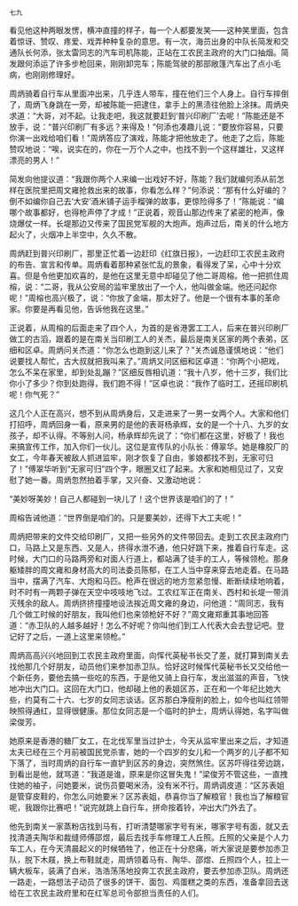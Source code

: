     七九 

   看见他这种两眼发愣，横冲直撞的样子，每一个人都要发笑——这种笑里面，包含着惊讶、赞叹、疼爱、戏弄种种复杂的意思。有一次，海员出身的中队长简发和交通队长何添，张太雷同志的汽车司机陈能，正站在工农民主政府的大门口抽烟。简发跟何添运了许多步枪回来，刚刚卸完车；陈能驾驶的那部敞篷汽车出了点小毛病，也刚刚修理好。

   周炳骑着自行车从里面冲出来，几乎连人带车，撞在他们三个人身上。自行车摔倒了，周炳飞身跳在一旁，却被陈能一把逮住，拿手上的黑渍往他脸上涂抹。周炳央求道：“大哥，对不起。让我走吧，我这就要赶到‘普兴印刷厂’去呢！”陈能还是不放手，说：“普兴印刷厂有多远？来得及！”何添也凑趣儿说：“要放你容易，只要你演一出戏给咱们看！”周炳答应了演戏，陈能才把他放走了。他走了之后，陈能赞叹地说：“唉，说实在的，你在一万个人之中，也找不到一个这样雄壮，又这样漂亮的男人！”

   简发向他提议道：“我跟你两个人来编一出戏好不好，陈能？我们就编何添从前怎样在医院里把周文雍抢救出来的故事，你看怎么样？”何添说：“那有什么好编的？倒不如编你自己去‘大安’酒米铺子运手榴弹的故事，更惊险得多了！”陈能说：“编哪个故事都好，也得枪声停了才成！”正说着，观音山那边传来了紧密的枪声，像烧爆仗一样。长堤那边又传来了国民党军舰的大炮声。炮声过后，南关的什么地方起火了，火烟冲上半空中，久久不散。

   周炳赶到普兴印刷厂，那里正忙着一边赶印《红旗日报》，一边赶印工农民主政府的布告、宣言和传单。周炳看着那种紧张忙乱的景象，看得发了呆，心中十分欢喜。但是令他更加欢喜的，是他在这里无意中却碰见了他二哥周榕。他一把抓住周榕，说：“二哥，我从公安局的监牢里放出了一个人，他叫做金端。他还问起你呢！”周榕也高兴极了，说：“你放了金端，那太好了。他是一个很有本事的革命家。你要是再看见他，告诉他我在这里。”

   正说着，从周榕的后面走来了四个人，为首的是省港罢工工人，后来在普兴印刷厂做工的古滔，跟着的是在南关当印刷工人的关杰，最后是南关区家的两个表弟，区细和区卓。周炳问关杰道：“你怎么也跑到这儿来了？”关杰诚恳谨慎地说：“他们说要找人帮忙，古大叔就把我叫来了。”周炳又问区细和区卓道：“你两个小把戏，怎么不呆在家里，却到处乱蹦？”区细反唇相讥道：“我十八岁，他十三岁，我们比你小了多少？你到处跑得，我们跑不得！”区卓也说：“我作了临时工，还摇印刷机呢！你气死？”

   这几个人正在高兴，想不到从周炳身后，又走进来了一男一女两个人。大家和他们打招呼，周炳回身一看，原来男的是他的表哥杨承辉，女的是一个十八、九岁的女孩子，却不认得。不等别人问，杨承辉却先说了：“你们都在这里，好极了！我也来搞宣传工作，加入你们一伙儿。这位是宣传队的小队长：傅翠华。她是橡胶厂的女工，今年春天被敌人抓进监牢，刚才恢复了自由，爹娘都找不到，无家可归了！”傅翠华听到“无家可归”四个字，眼圈又红了起来。大家和她相见过了，又安慰了她一番。周炳忽然拍着手掌，又兴奋、又激动地说：

   “美妙呀美妙！自己人都碰到一块儿了！这个世界该是咱们的了！”

   周榕告诫他道：“世界倒是咱们的。只是要美妙，还得下大工夫呢！”

   周炳把带来的文件交给印刷厂，又把一些另外的文件带回去。走到工农民主政府门口，马路上又是东西、又是人，挤得水泄不通，他只好跳下来，推着自行车走。这时候，大门口的马路两旁和对面人行道上，都站满了徒手的工人，等候领枪。那身躯矮胖的周文雍和身材高大的司法委员陈郁，在工人当中穿来穿去地走着。在马路当中，摆满了汽车、大炮和马匹。枪声在很远的地方忽紧忽慢、断断续续地响着，时不时有一两颗子弹在天空中吱吱地飞过。工农红军正在南关、西村和长堤一带消灭残余的敌人。周炳挤挤撞撞地设法挨近周文雍的身边，问他道：“周同志，我有几个做工时候的好朋友，我叫他们也来领枪好不好？”周文雍郑重其事地回答道：“赤卫队的人越多越好！怎么不好呢？你叫他们到工人代表大会去登记吧。登记好了之后，一道上这里来领枪。”

   周炳高高兴兴地回到工农民主政府里面，向恽代英秘书长交了差，就打算到南关去找他那几个好朋友，动员他们来参加赤卫队。恰好这时候恽代英秘书长又交给他一个新任务，要他去搞一些吃的东西，于是他又骑上自行车，发出滋滋的声音，飞快地冲出大门口。这回在大门口，他却碰上他的表姐区苏，正在和一个年纪比她大些，约莫有二十六、七岁的女同志谈话。区苏那白净瘦削的脸上，如今也叫红领带映照得通红，显得很健康。那位女同志是一个临时的护士，周炳认得她，名字叫做梁俊芳。

   她原来是香港的糖厂女工，在北伐军里当过护士，今天从监牢里出来之后，才知道太夫已经在三个月前被国民党杀害，她的一个四岁的女儿和一个两岁的儿子都不知下落了，当时周炳的自行车一直铲到区苏的身边，突然煞住。区苏吓得往旁边跳，到看出是他，就骂道：“我道是谁，原来是你这冒失鬼！”梁俊芳不管这些，一直拽住她的袖子，问她要米，说伤员要喝米汤，没有米不行。周炳调皮道：“区苏表姐是管穿皮鞋的，你怎么问她要米？区苏表姐，恭喜你当了解粮官！我也当了解粮官呢，我跟你比赛吧！”说完就跳上自行车，拼命按着铃，冲出大门外去了。

   他先到南关一家蒸粉店找到马有，打听清楚哪家字号有米，哪家字号有面，就又去找清道夫陶华和裁缝师傅邵煜，最后去找手车修理工人丘照。丘照的父亲是个人力车工人，在今天清晨起义的时候牺牲了，他正在十分悲痛，听大家说是要参加赤卫队，脱下木屐，换上布鞋就走，周炳领着马有、陶华、邵煜、丘照四个人，拉上一辆大板车，装满了白米，浩浩荡荡地投奔工农民主政府，要去参加赤卫队。周炳还一路走，一路想法子动员了很多的饼干、面包、鸡蛋糕之类的东西，准备拿回去送给在工农民主政府里和在红军总司令部担当责任的人们。


